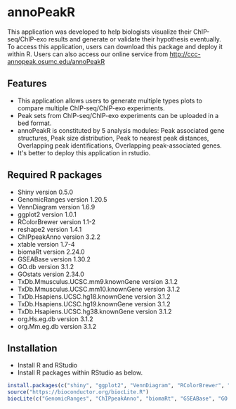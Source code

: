 # annoPeakR
This application was developed to help biologists visualize their ChIP-seq/ChIP-exo results and generate or validate their hypothesis eventually. To access this application, users can download this package and deploy it within R. Users can also access our online service from http://ccc-annopeak.osumc.edu/annoPeakR
## Features
* This application allows users to generate multiple types plots to compare multiple ChIP-seq/ChIP-exo experiments. 
* Peak sets from ChIP-seq/ChIP-exo experiments can be uploaded in a bed format. 
* annoPeakR is constituted by 5 analysis modules: Peak associated gene structures, Peak size distribution, Peak to nearest peak distances, Overlapping peak identifications, Overlapping peak-associated genes.
* It's better to deploy this application in rstudio. 

## Required R packages
* Shiny version 0.5.0
* GenomicRanges version 1.20.5
* VennDiagram version 1.6.9
* ggplot2 version 1.0.1
* RColorBrewer version 1.1-2
* reshape2 version 1.4.1 
* ChIPpeakAnno version 3.2.2 
* xtable version 1.7-4 
* biomaRt version 2.24.0 
* GSEABase version 1.30.2
* GO.db version 3.1.2 
* GOstats version 2.34.0
* TxDb.Mmusculus.UCSC.mm9.knownGene version 3.1.2
* TxDb.Mmusculus.UCSC.mm10.knownGene version 3.1.2 
* TxDb.Hsapiens.UCSC.hg18.knownGene version 3.1.2 
* TxDb.Hsapiens.UCSC.hg19.knownGene version 3.1.2 
* TxDb.Hsapiens.UCSC.hg38.knownGene version 3.1.2 
* org.Hs.eg.db version 3.1.2 
* org.Mm.eg.db version 3.1.2 

## Installation
* Install R and RStudio
* Install R packages within RStudio as below.
```r
install.packages(c("shiny", "ggplot2", "VennDiagram", "RColorBrewer", "reshape2", "xtable", "gplots"))
source("https://bioconductor.org/biocLite.R")
biocLite(c("GenomicRanges", "ChIPpeakAnno", "biomaRt", "GSEABase", "GO.db", "GOstats", "TxDb.Mmusculus.UCSC.mm9.knownGene", "TxDb.Mmusculus.UCSC.mm10.knownGene", "TxDb.Hsapiens.UCSC.hg18.knownGene", "TxDb.Hsapiens.UCSC.hg19.knownGene", "TxDb.Hsapiens.UCSC.hg38.knownGene", "org.Hs.eg.db", "org.Mm.eg.db"))
```

